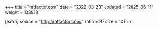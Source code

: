 +++
title = "ratfactor.com"
date = "2022-03-23"
updated = "2025-05-11"
weight = 103818

[extra]
source = "http://ratfactor.com/"
ratio = 97
size = 101
+++
